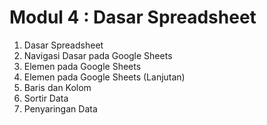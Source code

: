 # Modul 4 : Dasar Spreadsheet

1. Dasar Spreadsheet
2. Navigasi Dasar pada Google Sheets
3. Elemen pada Google Sheets
4. Elemen pada Google Sheets (Lanjutan)
5. Baris dan Kolom
6. Sortir Data
7. Penyaringan Data